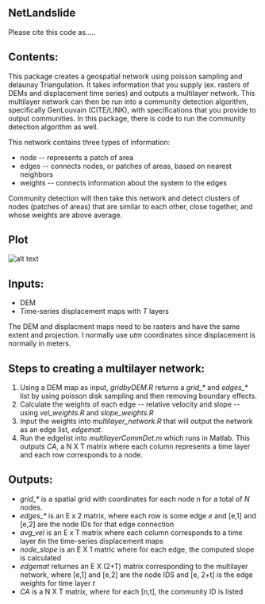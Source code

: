 ## NetLandslide

Please cite this code as.....

## Contents: 
This package creates a geospatial network using poisson sampling and delaunay Triangulation. It takes information that you supply (ex. rasters of DEMs and displacement time series) and outputs a multilayer network. This multilayer network can then be run into a community detection algorithm, specifically GenLouvain (CITE/LINK), with specifications that you provide to output communities. In this package, there is code to run the community detection algorithm as well.

This network contains three types of information:
<ul>
<li> node -- represents a patch of area
<li> edges -- connects nodes, or patches of areas, based on nearest neighbors
<li> weights -- connects information about the system to the edges 
</ul>

Community detection will then take this network and detect clusters of nodes (patches of areas) that are similar to each other, close together, and whose weights are above average.

## Plot
![alt text](https://github.com/vddesai-97/netLandslide/blob/main/src/ExploratoryPlot.png "Exploratory Plot")
## Inputs:
<ul>
<li> DEM 
<li> Time-series displacement maps with <i>T</i> layers
</ul>

The DEM and displacment maps need to be rasters and have the same extent and projection. I normally use <i>utm</i> coordinates since displacement is normally in meters.

## Steps to creating a multilayer network:
<ol>
<li> Using a DEM map as input, <i>gridbyDEM.R</i> returns a <i>grid_*</i> and <i>edges_*</i> list by using poisson disk sampling and then removing boundary effects.
<li> Calculate the weights of each edge -- relative velocity and slope -- using <i>vel_weights.R</i> and <i>slope_weights.R</i>
<li> Input the weights into <i>multilayer_network.R</i> that will output the network as an edge list, <i>edgemat</i>.
  <li> Run the edgelist into <i>multilayerCommDet.m</i> which runs in Matlab. This outputs <i>CA</i>, a N X T matrix where each column represents a time layer and each row corresponds to a node.
</ol>

## Outputs:
<ul>
<li> <i>grid_*</i> is a spatial grid with coordinates for each node <i>n</i> for a total of <i>N</i> nodes.
<li> <i>edges_*</i> is an E x 2 matrix, where each row is some edge <i>e</i> and [e,1] and [e,2] are the node IDs for that edge connection
<li> <i>avg_vel</i> is an E x T matrix where each column corresponds to a time layer <i>t</i>in the time-series displacement maps
<li> <i>node_slope</i> is an E X 1 matric where for each edge, the computed slope is calculated
<li> <i>edgemat</i> returnes an E X (2+T) matrix corresponding to the multilayer network, where [e,1] and [e,2] are the node IDS and [e, 2+t] is the edge weights for time layer <i>t</i>
<li> <i>CA</i> is a N X T matrix, where for each [n,t], the community ID is listed
</ul>




